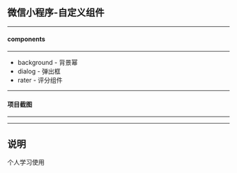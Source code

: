  ## 微信小程序-自定义组件

 --------------------
 #### components
 --------------------

 * background - 背景幂
 * dialog - 弹出框
 * rater - 评分组件
 --------------------
#### 项目截图
 --------------------


 --------------------
 说明
 --------------------
 个人学习使用
